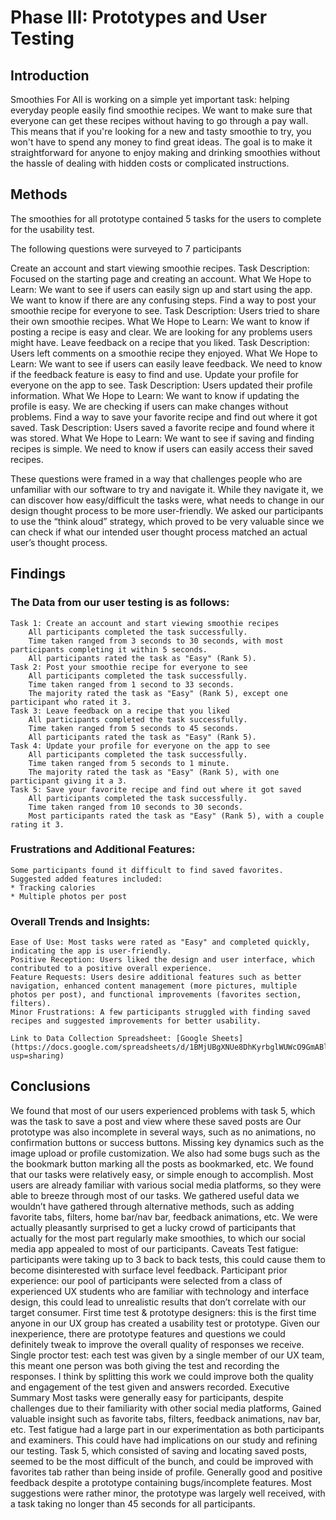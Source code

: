 # Phase III: Prototypes and User Testing

## Introduction
Smoothies For All is working on a simple yet important task: helping everyday people easily find smoothie recipes. We want to make sure that everyone can get these recipes without having to go through a pay wall. This means that if you're looking for a new and tasty smoothie to try, you won't have to spend any money to find great ideas. The goal is to make it straightforward for anyone to enjoy making and drinking smoothies without the hassle of dealing with hidden costs or complicated instructions.

## Methods

The smoothies for all prototype contained 5 tasks for the users to complete for the usability test. 

The following questions were surveyed to 7 participants

Create an account and start viewing smoothie recipes.
    Task Description: Focused on the starting page and creating an account.
    What We Hope to Learn: We want to see if users can easily sign up and start using the app. We want to know if there are any confusing steps.
Find a way to post your smoothie recipe for everyone to see.
    Task Description: Users tried to share their own smoothie recipes.
    What We Hope to Learn: We want to know if posting a recipe is easy and clear. We are looking for any problems users might have.
Leave feedback on a recipe that you liked.
    Task Description: Users left comments on a smoothie recipe they enjoyed.
    What We Hope to Learn: We want to see if users can easily leave feedback. We need to know if the feedback feature is easy to find and use.
Update your profile for everyone on the app to see.
    Task Description: Users updated their profile information.
    What We Hope to Learn: We want to know if updating the profile is easy. We are checking if users can make changes without problems.
Find a way to save your favorite recipe and find out where it got saved.
    Task Description: Users saved a favorite recipe and found where it was stored.
    What We Hope to Learn: We want to see if saving and finding recipes is simple. We need to know if users can easily access their saved recipes.

These questions were framed in a way that challenges people who are unfamiliar with our software to try and navigate it. While they navigate it, we can discover how easy/difficult the tasks were, what needs to change in our design thought process to be more user-friendly.
We asked our participants to use the “think aloud” strategy, which proved to be very valuable since we can check if what our intended user thought process matched an actual user’s thought process.

## Findings

### The Data from our user testing is as follows:
    Task 1: Create an account and start viewing smoothie recipes
        All participants completed the task successfully.
        Time taken ranged from 3 seconds to 30 seconds, with most participants completing it within 5 seconds.
        All participants rated the task as "Easy" (Rank 5).
    Task 2: Post your smoothie recipe for everyone to see
        All participants completed the task successfully.
        Time taken ranged from 1 second to 33 seconds.
        The majority rated the task as "Easy" (Rank 5), except one participant who rated it 3.
    Task 3: Leave feedback on a recipe that you liked
        All participants completed the task successfully.
        Time taken ranged from 5 seconds to 45 seconds.
        All participants rated the task as "Easy" (Rank 5).
    Task 4: Update your profile for everyone on the app to see
        All participants completed the task successfully.
        Time taken ranged from 5 seconds to 1 minute.
        The majority rated the task as "Easy" (Rank 5), with one participant giving it a 3.
    Task 5: Save your favorite recipe and find out where it got saved
        All participants completed the task successfully.
        Time taken ranged from 10 seconds to 30 seconds.
        Most participants rated the task as "Easy" (Rank 5), with a couple rating it 3.


### Frustrations and Additional Features:
    Some participants found it difficult to find saved favorites.
    Suggested added features included:
    * Tracking calories
    * Multiple photos per post

### Overall Trends and Insights:
    Ease of Use: Most tasks were rated as "Easy" and completed quickly, indicating the app is user-friendly.
    Positive Reception: Users liked the design and user interface, which contributed to a positive overall experience.
    Feature Requests: Users desire additional features such as better navigation, enhanced content management (more pictures, multiple photos per post), and functional improvements (favorites section, filters).
    Minor Frustrations: A few participants struggled with finding saved recipes and suggested improvements for better usability.

    Link to Data Collection Spreadsheet: [Google Sheets](https://docs.google.com/spreadsheets/d/1BMjUBgXNUe8DhKyrbglWUWcO9GmABlVeU8BrS1UgDNI/edit?usp=sharing)

## Conclusions

We found that most of our users experienced problems with task 5, which was the task to save a post and view where these saved posts are
Our prototype was also incomplete in several ways, such as no animations, no confirmation buttons or success buttons. Missing key dynamics such as the image upload or profile customization. We also had some bugs such as the the bookmark button marking all the posts as bookmarked, etc.
We found that our tasks were relatively easy, or simple enough to accomplish. Most users are already familiar with various social media platforms, so they were able to breeze through most of our tasks.
We gathered useful data we wouldn’t have gathered through alternative methods, such as adding favorite tabs, filters, home bar/nav bar, feedback animations, etc.
We were actually pleasantly surprised to get a lucky crowd of participants that actually for the most part regularly make smoothies, to which our social media app appealed to most of our participants.
Caveats
Test fatigue: participants were taking up to 3 back to back tests, this could cause them to become disinterested with surface level feedback.
Participant prior experience: our pool of participants were selected from a class of experienced UX students who are familiar with technology and interface design, this could lead to unrealistic results that don’t correlate with our target consumer.
First time test & prototype designers: this is the first time anyone in our UX group has created a usability test or prototype. Given our inexperience, there are prototype features and questions we could definitely tweak to improve the overall quality of responses we receive.
Single proctor test: each test was given by a single member of our UX team, this meant one person was both giving the test and recording the responses. I think by splitting this work we could improve both the quality and engagement of the test given and answers recorded.
Executive Summary
Most tasks were generally easy for participants, despite challenges due to their familiarity with other social media platforms,
Gained valuable insight such as favorite tabs, filters, feedback animations, nav bar, etc.
Test fatigue had a large part in our experimentation as both participants and examiners. This could have had implications on our study and refining our testing.
Task 5, which consisted of saving and locating saved posts, seemed to be the most difficult of the bunch, and could be improved with favorites tab rather than being inside of profile.
Generally good and positive feedback despite a prototype containing bugs/incomplete features. Most suggestions were rather minor, the prototype was largely well received, with a task taking no longer than 45 seconds for all participants.
